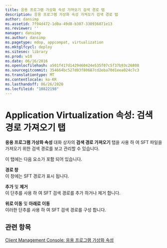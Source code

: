 ```yaml
---
title: 응용 프로그램 가상화 속성 가져오기 검색 경로 탭
description: 응용 프로그램 가상화 속성 가져오기 검색 경로 탭
author: dansimp
ms.assetid: 7f94d472-1d0a-49d8-b307-330936071e13
ms.reviewer: ''
manager: dansimp
ms.author: dansimp
ms.pagetype: mdop, appcompat, virtualization
ms.mktglfcycl: deploy
ms.sitesec: library
ms.prod: w10
ms.date: 06/16/2016
ms.openlocfilehash: a501f417d1429460424e535f07c5f37b93c26808
ms.sourcegitcommit: 354664bc527d93f80687cd2eba70d1eea024c7c3
ms.translationtype: MT
ms.contentlocale: ko-KR
ms.lasthandoff: 06/26/2020
ms.locfileid: "10822198"
---
```

# Application Virtualization 속성: 검색 경로 가져오기 탭


**응용 프로그램 가상화 속성** 대화 상자의 **검색 경로 가져오기** 탭을 사용 하 여 SFT 파일을 가져오기 위한 검색 경로를 보고 관리할 수 있습니다.

이 탭에는 다음 요소가 포함 되어 있습니다.

<a href="" id="path-window"></a>**경로 창**  
이 창에는 SFT 경로가 표시 됩니다.

<a href="" id="add-and-remove"></a>**추가** 및 **제거**  
이 단추를 사용 하 여 SFT 검색 경로를 추가 하거나 제거 합니다.

<a href="" id="move-up-and-move-down"></a>**위로 이동** 및 **아래로 이동**  
이러한 단추를 사용 하 여 SFT 검색 경로를 구성 합니다.

## 관련 항목


[Client Management Console: 응용 프로그램 가상화 속성](client-management-console-application-virtualization-properties.md)

 

 





